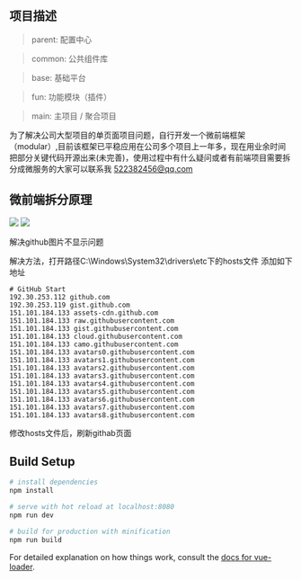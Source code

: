 ## 项目描述

> parent: 配置中心

> common: 公共组件库

> base: 基础平台

> fun: 功能模块（插件）

> main: 主项目 / 聚合项目

为了解决公司大型项目的单页面项目问题，自行开发一个微前端框架（modular）,目前该框架已平稳应用在公司多个项目上一年多，现在用业余时间把部分关键代码开源出来(未完善)，使用过程中有什么疑问或者有前端项目需要拆分成微服务的大家可以联系我 522382456@qq.com

## 微前端拆分原理

<img src="https://gitee.com/_pure/codes/iuwzj39fhobstemc6an8249/raw?blob_name=modular1.png" >

<img src="https://gitee.com/_pure/codes/iuwzj39fhobstemc6an8249/raw?blob_name=modular2.png" >

解决github图片不显示问题

解决方法，打开路径C:\Windows\System32\drivers\etc下的hosts文件 添加如下地址
```
# GitHub Start 
192.30.253.112 github.com
192.30.253.119 gist.github.com
151.101.184.133 assets-cdn.github.com
151.101.184.133 raw.githubusercontent.com
151.101.184.133 gist.githubusercontent.com
151.101.184.133 cloud.githubusercontent.com
151.101.184.133 camo.githubusercontent.com
151.101.184.133 avatars0.githubusercontent.com
151.101.184.133 avatars1.githubusercontent.com
151.101.184.133 avatars2.githubusercontent.com
151.101.184.133 avatars3.githubusercontent.com
151.101.184.133 avatars4.githubusercontent.com
151.101.184.133 avatars5.githubusercontent.com
151.101.184.133 avatars6.githubusercontent.com
151.101.184.133 avatars7.githubusercontent.com
151.101.184.133 avatars8.githubusercontent.com
```
修改hosts文件后，刷新githab页面

## Build Setup

```bash
# install dependencies
npm install

# serve with hot reload at localhost:8080
npm run dev

# build for production with minification
npm run build
```

For detailed explanation on how things work, consult the [docs for vue-loader](http://vuejs.github.io/vue-loader).
